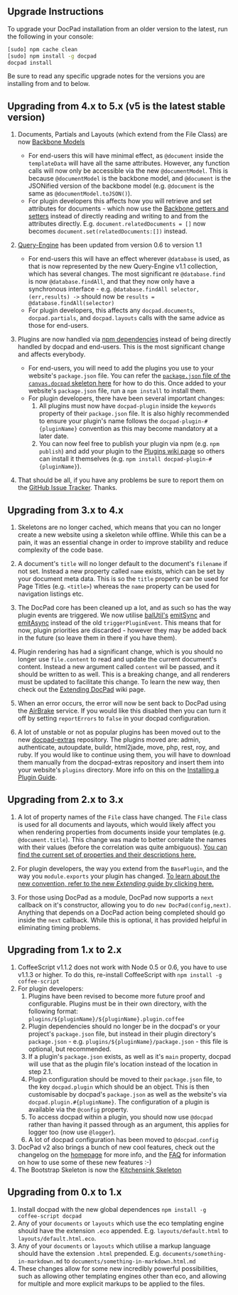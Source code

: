 ## Upgrade Instructions
To upgrade your DocPad installation from an older version to the latest, run the following in your console:

``` bash
[sudo] npm cache clean
[sudo] npm install -g docpad
docpad install
```

Be sure to read any specific upgrade notes for the versions you are installing from and to below.


## Upgrading from 4.x to 5.x (v5 is the latest stable version)

1. Documents, Partials and Layouts (which extend from the File Class) are now [Backbone Models](http://documentcloud.github.com/backbone/#Model)
    - For end-users this will have minimal effect, as `@document` inside the `templateData` will have all the same attributes. However, any function calls will now only be accessible via the new `@documentModel`. This is because `@documentModel` is the backbone model, and `@document` is the JSONified version of the backbone model (e.g. `@document` is the same as `@documentModel.toJSON()`).
    - For plugin developers this affects how you will retrieve and set attributes for documents - which now use the [Backbone getters and setters](http://documentcloud.github.com/backbone/#Model-get) instead of directly reading and writing to and from the attributes directly. E.g. `document.relatedDocuments = []` now becomes `document.set(relatedDocuments:[])` instead.

2. [Query-Engine](https://github.com/bevry/query-engine) has been updated from version 0.6 to version 1.1
    - For end-users this will have an effect wherever `@database` is used, as that is now represented by the new Query-Engine v1.1 collection, which has several changes. The most significant re `@database.find` is now `@database.findAll`, and that they now only have a synchronous interface - e.g. `@database.findAll selector, (err,results) ->` should now be `results = @database.findAll(selector)`
    - For plugin developers, this affects any `docpad.documents`, `docpad.partials`, and `docpad.layouts` calls with the same advice as those for end-users.

3. Plugins are now handled via [npm dependencies](http://npmjs.org/doc/json.html#dependencies) instead of being directly handled by docpad and end-users. This is the most significant change and affects everybody.
    - For end-users, you will need to add the plugins you use to your website's `package.json` file. You can refer the [`package.json` file of the `canvas.docpad` skeleton here](https://github.com/bevry/canvas.docpad/blob/docpad-5.x/package.json#L30-43) for how to do this. Once added to your website's `package.json` file, run a `npm install` to install them.
    - For plugin developers, there have been several important changes:
        1. All plugins must now have `docpad-plugin` inside the `keywords` property of their `package.json` file. It is also highly recommended to ensure your plugin's name follows the `docpad-plugin-#{pluginName}` convention as this may become mandatory at a later date.
        2. You can now feel free to publish your plugin via npm (e.g. `npm publish`) and add your plugin to the [Plugins wiki page](https://github.com/bevry/docpad/wiki/Plugins) so others can install it themselves (e.g. `npm install docpad-plugin-#{pluginName}`).

4. That should be all, if you have any problems be sure to report them on the [GitHub Issue Tracker](https://github.com/bevry/docpad/issues). Thanks.


## Upgrading from 3.x to 4.x

1. Skeletons are no longer cached, which means that you can no longer create a new website using a skeleton while offline. While this can be a pain, it was an essential change in order to improve stability and reduce complexity of the code base.

2. A document's `title` will no longer default to the document's `filename` if not set. Instead a new property called `name` exists, which can be set by your document meta data. This is so the `title` property can be used for Page Titles (e.g. `<title>`) whereas the `name` property can be used for navigation listings etc.

3. The DocPad core has been cleaned up a lot, and as such so has the way plugin events are triggered. We now utilise [balUtil's](https://github.com/balupton/bal-util.npm) [emitSync](https://github.com/balupton/bal-util.npm/blob/master/lib/events.coffee#L257) and [emitAsync](https://github.com/balupton/bal-util.npm/blob/master/lib/events.coffee#L241) instead of the old `triggerPluginEvent`. This means that for now, plugin priorities are discarded - however they may be added back in the future (so leave them in there if you have them).

4. Plugin rendering has had a significant change, which is you should no longer use `file.content` to read and update the current document's content. Instead a new argument called `content` wil be passed, and it should be written to as well. This is a breaking change, and all renderers must be updated to facilitate this change. To learn the new way, then check out the [Extending DocPad](https://github.com/bevry/docpad/wiki/Extending) wiki page.

5. When an error occurs, the error will now be sent back to DocPad using the [AirBrake](http://airbrake.io/) service. If you would like this disabled then you can turn it off by setting `reportErrors` to `false` in your docpad configuration.

6. A lot of unstable or not as popular plugins has been moved out to the new [docpad-extras](https://github.com/bevry/docpad-extras) repository. The plugins moved are: admin, authenticate, autoupdate, buildr, html2jade, move, php, rest, roy, and ruby. If you would like to continue using them, you will have to download them manually from the docpad-extras repository and insert them into your website's `plugins` directory. More info on this on the [Installing a Plugin Guide](https://github.com/bevry/docpad/wiki/Installing-a-Plugin).


## Upgrading from 2.x to 3.x

1. A lot of property names of the `File` class have changed. The `File` class is used for all documents and layouts, which would likely affect you when rendering properties from documents inside your templates (e.g. `@document.title`). This change was made to better correlate the names with their values (before the correlation was quite ambiguous). [You can find the current set of properties and their descriptions here.](https://github.com/bevry/docpad/blob/master/lib/file.coffee#L12)

2. For plugin developers, the way you extend from the `BasePlugin`, and the way you `module.exports` your plugin has changed. [To learn about the new convention, refer to the new _Extending_ guide by clicking here.](https://github.com/bevry/docpad/wiki/Extending)

3. For those using DocPad as a module, DocPad now supports a `next` callback on it's constructor, allowing you to do `new DocPad(config,next)`. Anything that depends on a DocPad action being completed should go inside the `next` callback. While this is optional, it has provided helpful in eliminating timing problems.

## Upgrading from 1.x to 2.x

1. CoffeeScript v1.1.2 does not work with Node 0.5 or 0.6, you have to use v1.1.3 or higher. To do this, re-install CoffeeScript with `npm install -g coffee-script`
2. For plugin developers:
	1. Plugins have been revised to become more future proof and configurable. Plugins must be in their own directory, with the following format: `plugins/${pluginName}/${pluginName}.plugin.coffee`
	2. Plugin dependencies should no longer be in the docpad's or your project's `package.json` file, but instead in their plugin directory's `package.json` - e.g. `plugins/${pluginName}/package.json` - this file is optional, but recommended.
	3. If a plugin's `package.json` exists, as well as it's `main` property, docpad will use that as the plugin file's location instead of the location in step 2.1.
	4. Plugin configuration should be moved to their `package.json` file, to the key `docpad.plugin` which should be an object. This is then customisable by docpad's `package.json` as well as the website's via `docpad.plugin.#{pluginName}`. The configuration of a plugin is available via the `@config` property.
	5. To access docpad within a plugin, you should now use `@docpad` rather than having it passed through as an argument, this applies for logger too (now use `@logger`).
	6. A lot of docpad configuration has been moved to `@docpad.config`
3. DocPad v2 also brings a bunch of new cool features, check out the changelog on the [homepage](https://github.com/balupton/docpad) for more info, and the [FAQ](https://github.com/balupton/docpad/wiki/FAQ) for information on how to use some of these new features :-)
4. The Bootstrap Skeleton is now the [Kitchensink Skeleton](https://github.com/balupton/kitchensink.docpad)


## Upgrading from 0.x to 1.x

1. Install docpad with the new global dependences `npm install -g coffee-script docpad`
2. Any of your `documents` or `layouts` which use the eco templating engine should have the extension `.eco` appended. E.g. `layouts/default.html` to `layouts/default.html.eco`.
3. Any of your `documents` or `layouts` which utilise a markup language should have the extension `.html` prepended. E.g. `documents/something-in-markdown.md` to `documents/something-in-markdown.html.md`
4. These changes allow for some new incredibly powerful possibilities, such as allowing other templating engines other than eco, and allowing for multiple and more explicit markups to be applied to the files.